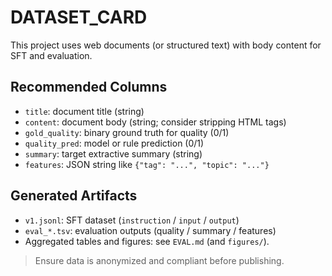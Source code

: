 # DATASET_CARD

This project uses web documents (or structured text) with body content for SFT and evaluation.

## Recommended Columns
- `title`: document title (string)
- `content`: document body (string; consider stripping HTML tags)
- `gold_quality`: binary ground truth for quality (0/1)
- `quality_pred`: model or rule prediction (0/1)
- `summary`: target extractive summary (string)
- `features`: JSON string like `{"tag": "...", "topic": "..."}`

## Generated Artifacts
- `v1.jsonl`: SFT dataset (`instruction` / `input` / `output`)
- `eval_*.tsv`: evaluation outputs (quality / summary / features)
- Aggregated tables and figures: see `EVAL.md` (and `figures/`).

> Ensure data is anonymized and compliant before publishing.